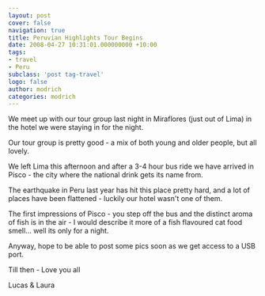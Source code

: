 ```yaml
---
layout: post
cover: false
navigation: true
title: Peruvian Highlights Tour Begins
date: 2008-04-27 10:31:01.000000000 +10:00
tags: 
- travel
- Peru
subclass: 'post tag-travel'
logo: false
author: modrich
categories: modrich
---
```

We meet up with our tour group last night in Miraflores (just out of Lima) in the hotel we were staying in for the night.

Our tour group is pretty good - a mix of both young and older people, but all lovely.

We left Lima this afternoon and after a 3-4 hour bus ride we have arrived in Pisco - the city where the national drink gets its name from.

The earthquake in Peru last year has hit this place pretty hard, and a lot of places have been flattened - luckily our hotel wasn't one of them.

The first impressions of Pisco - you step off the bus and the distinct aroma of fish is in the air - I would describe it more of a fish flavoured cat food smell... well its only for a night.

Anyway, hope to be able to post some pics soon as we get access to a USB port.

Till then - Love you all

Lucas & Laura

